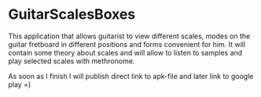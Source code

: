 GuitarScalesBoxes
=================

This application that allows guitarist to view different scales, modes on the guitar fretboard in different positions and forms convenient for him.
It will contain some theory about scales and will allow to listen to samples and play selected scales with methronome.

As soon as I finish I will publish direct link to apk-file and later link to google play =)
